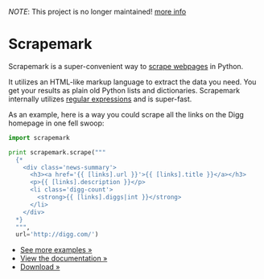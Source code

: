 
*NOTE*: This project is no longer maintained! [more info](http://blog.arshaw.com/1/post/2013/03/reflecting-on-scrapemark.html)

# Scrapemark

Scrapemark is a super-convenient way to [scrape webpages](http://en.wikipedia.org/wiki/Web_scraping) in Python.

It utilizes an HTML-like markup language to extract the data you need. You get your results as plain old Python lists and dictionaries. Scrapemark internally utilizes [regular expressions](http://en.wikipedia.org/wiki/Regular_expression) and is super-fast.

As an example, here is a way you could scrape all the links on the Digg homepage in one fell swoop:

```py
import scrapemark

print scrapemark.scrape("""
  {*
    <div class='news-summary'>
      <h3><a href='{{ [links].url }}'>{{ [links].title }}</a></h3>
      <p>{{ [links].description }}</p>
      <li class='digg-count'>
        <strong>{{ [links].diggs|int }}</strong>
      </li>
    </div>
  *}
  """,
  url='http://digg.com/')
```

- [See more examples &raquo;](EXAMPLES.md)
- [View the documentation &raquo;](DOCS.md)
- [Download &raquo;](#)
